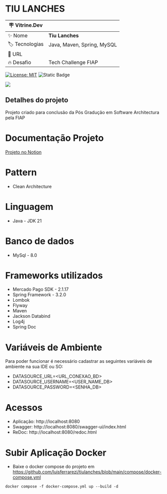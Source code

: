 # TIU LANCHES
| :placard: Vitrine.Dev |     |
| -------------  | --- |
| :sparkles: Nome        | **Tiu Lanches**
| :label: Tecnologias | Java, Maven, Spring, MySQL 
| :rocket: URL         | 
| :fire: Desafio     | Tech Challenge FIAP

[![License: MIT](https://img.shields.io/badge/License-MIT-yellow.svg)](https://opensource.org/licenses/MIT) ![Static Badge](https://img.shields.io/badge/any_text-Version-blue?label=23.12.04)

<!-- Inserir imagem com a #vitrinedev ao final do link -->
![](https://www.notion.so/image/https%3A%2F%2Fimagens.jotaja.com%2Fempresa%2Ffcf91c6a-1626-4412-b5d0-845c777d5611.jpg?table=block&id=818bd35f-516d-459d-9525-f3bc2f7c2af6&spaceId=62941c71-5c2d-41d6-8c4f-a5f5b14de56c&width=2000&userId=06b981be-eaf4-4de6-9a12-a77aa351d285&cache=v2#vitrinedev)

## Detalhes do projeto
Projeto criado para conclusão da Pós Gradução em Software Architectura pela FIAP

# Documentação Projeto
[Projeto no Notion](https://luisferrarezi.notion.site/Tiu-Lanches-818bd35f516d459d9525f3bc2f7c2af6)

# Pattern
- Clean Architecture

# Linguagem
- Java - JDK 21

# Banco de dados
- MySql - 8.0

# Frameworks utilizados 
- Mercado Pago SDK - 2.1.17
- Spring Framework - 3.2.0
- Lombok
- Flyway
- Maven 
- Jackson Databind
- Log4j
- Spring Doc

# Variáveis de Ambiente
Para poder funcionar é necessário cadastrar as seguintes variáveis de ambiente na sua IDE ou SO:
- DATASOURCE_URL=<URL_CONEXAO_BD> 
- DATASOURCE_USERNAME=<USER_NAME_DB> 
- DATASOURCE_PASSWORD=<SENHA_DB>

# Acessos 
- Aplicação: http://localhost:8080
- Swagger: http://localhost:8080/swagger-ui/index.html
- ReDoc: http://localhost:8080/redoc.html

# Subir Aplicação Docker
- Baixe o docker compose do projeto em https://github.com/luisferrarezi/tiulanches/blob/main/compose/docker-compose.yml

~~~Execute
docker compose -f docker-compose.yml up --build -d
~~~
